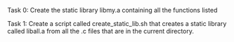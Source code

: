 Task 0:
Create the static library libmy.a containing all the functions listed

Task 1:
Create a script called create_static_lib.sh that creates a static library called liball.a from all the .c files that are in the current directory.